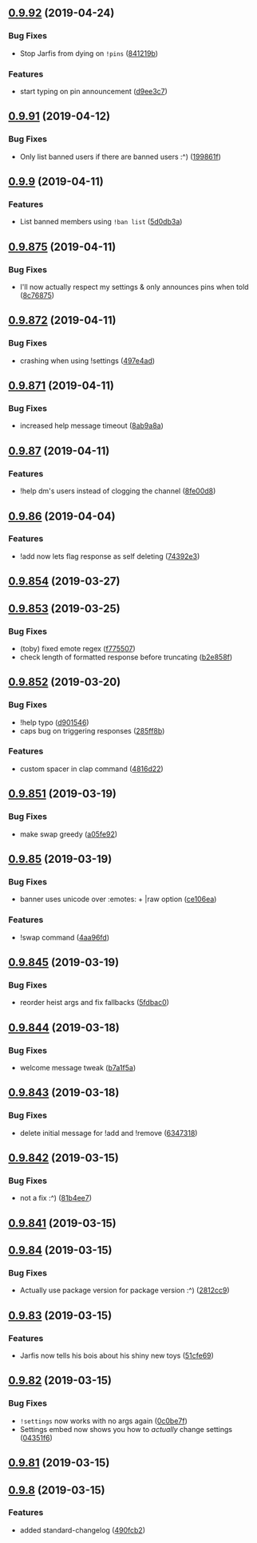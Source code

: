 ## [0.9.92](https://github.com/dead-bird/jarfis/compare/v0.9.91...v0.9.92) (2019-04-24)


### Bug Fixes

* Stop Jarfis from dying on `!pins` ([841219b](https://github.com/dead-bird/jarfis/commit/841219b))


### Features

* start typing on pin announcement ([d9ee3c7](https://github.com/dead-bird/jarfis/commit/d9ee3c7))



## [0.9.91](https://github.com/dead-bird/jarfis/compare/v0.9.9...v0.9.91) (2019-04-12)


### Bug Fixes

* Only list banned users if there are banned users :^) ([199861f](https://github.com/dead-bird/jarfis/commit/199861f))



## [0.9.9](https://github.com/dead-bird/jarfis/compare/v0.9.875...v0.9.9) (2019-04-11)


### Features

* List banned members using `!ban list` ([5d0db3a](https://github.com/dead-bird/jarfis/commit/5d0db3a))



## [0.9.875](https://github.com/dead-bird/jarfis/compare/v0.9.873...v0.9.875) (2019-04-11)


### Bug Fixes

* I'll now actually respect my settings & only announces pins when told ([8c76875](https://github.com/dead-bird/jarfis/commit/8c76875))



## [0.9.872](https://github.com/dead-bird/jarfis/compare/v0.9.871...v0.9.872) (2019-04-11)


### Bug Fixes

* crashing when using !settings ([497e4ad](https://github.com/dead-bird/jarfis/commit/497e4ad))



## [0.9.871](https://github.com/dead-bird/jarfis/compare/v0.9.87...v0.9.871) (2019-04-11)


### Bug Fixes

* increased help message timeout ([8ab9a8a](https://github.com/dead-bird/jarfis/commit/8ab9a8a))



## [0.9.87](https://github.com/dead-bird/jarfis/compare/v0.9.86...v0.9.87) (2019-04-11)


### Features

* !help dm's users instead of clogging the channel ([8fe00d8](https://github.com/dead-bird/jarfis/commit/8fe00d8))



## [0.9.86](https://github.com/dead-bird/jarfis/compare/v0.9.854...v0.9.86) (2019-04-04)


### Features

* !add now lets flag response as self deleting ([74392e3](https://github.com/dead-bird/jarfis/commit/74392e3))



## [0.9.854](https://github.com/dead-bird/jarfis/compare/v0.9.853...v0.9.854) (2019-03-27)



## [0.9.853](https://github.com/dead-bird/jarfis/compare/v0.9.852...v0.9.853) (2019-03-25)


### Bug Fixes

* (toby) fixed emote regex ([f775507](https://github.com/dead-bird/jarfis/commit/f775507))
* check length of formatted response before truncating ([b2e858f](https://github.com/dead-bird/jarfis/commit/b2e858f))



## [0.9.852](https://github.com/dead-bird/jarfis/compare/v0.9.851...v0.9.852) (2019-03-20)


### Bug Fixes

* !help typo ([d901546](https://github.com/dead-bird/jarfis/commit/d901546))
* caps bug on triggering responses ([285ff8b](https://github.com/dead-bird/jarfis/commit/285ff8b))


### Features

* custom spacer in clap command  ([4816d22](https://github.com/dead-bird/jarfis/commit/4816d22))



## [0.9.851](https://github.com/dead-bird/jarfis/compare/v0.9.85...v0.9.851) (2019-03-19)


### Bug Fixes

* make swap greedy ([a05fe92](https://github.com/dead-bird/jarfis/commit/a05fe92))



## [0.9.85](https://github.com/dead-bird/jarfis/compare/v0.9.845...v0.9.85) (2019-03-19)


### Bug Fixes

* banner uses unicode over :emotes: + |raw option ([ce106ea](https://github.com/dead-bird/jarfis/commit/ce106ea))


### Features

* !swap command ([4aa96fd](https://github.com/dead-bird/jarfis/commit/4aa96fd))



## [0.9.845](https://github.com/dead-bird/jarfis/compare/v0.9.844...v0.9.845) (2019-03-19)


### Bug Fixes

* reorder heist args and fix fallbacks ([5fdbac0](https://github.com/dead-bird/jarfis/commit/5fdbac0))



## [0.9.844](https://github.com/dead-bird/jarfis/compare/v0.9.843...v0.9.844) (2019-03-18)


### Bug Fixes

* welcome message tweak ([b7a1f5a](https://github.com/dead-bird/jarfis/commit/b7a1f5a))



## [0.9.843](https://github.com/dead-bird/jarfis/compare/v0.9.842...v0.9.843) (2019-03-18)


### Bug Fixes

* delete initial message for !add and !remove ([6347318](https://github.com/dead-bird/jarfis/commit/6347318))



## [0.9.842](https://github.com/dead-bird/jarfis/compare/v0.9.841...v0.9.842) (2019-03-15)


### Bug Fixes

* not a fix :^) ([81b4ee7](https://github.com/dead-bird/jarfis/commit/81b4ee7))



## [0.9.841](https://github.com/dead-bird/jarfis/compare/v0.9.84...v0.9.841) (2019-03-15)



## [0.9.84](https://github.com/dead-bird/jarfis/compare/v0.9.83...v0.9.84) (2019-03-15)


### Bug Fixes

* Actually use package version for package version :^) ([2812cc9](https://github.com/dead-bird/jarfis/commit/2812cc9))



## [0.9.83](https://github.com/dead-bird/jarfis/compare/v0.9.82...v0.9.83) (2019-03-15)


### Features

* Jarfis now tells his bois about his shiny new toys ([51cfe69](https://github.com/dead-bird/jarfis/commit/51cfe69))



## [0.9.82](https://github.com/dead-bird/jarfis/compare/v0.9.81...v0.9.82) (2019-03-15)


### Bug Fixes

* `!settings` now works with no args again ([0c0be7f](https://github.com/dead-bird/jarfis/commit/0c0be7f))
* Settings embed now shows you how to *actually* change settings ([04351f6](https://github.com/dead-bird/jarfis/commit/04351f6))



## [0.9.81](https://github.com/dead-bird/jarfis/compare/0.9.8...0.9.81) (2019-03-15)



## [0.9.8](https://github.com/dead-bird/jarfis/compare/v0.9.7...v0.9.8) (2019-03-15)


### Features

* added standard-changelog ([490fcb2](https://github.com/dead-bird/jarfis/commit/490fcb2))




